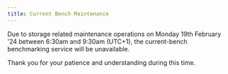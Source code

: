 ```yaml
---
title: Current Bench Maintenance
---
```


Due to storage related maintenance operations on Monday 19th February '24
between 6:30am and 9:30am (UTC+1), the current-bench benchmarking service will
be unavailable.

Thank you for your patience and understanding during this time.
